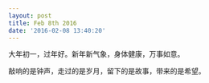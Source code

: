 ```yaml
---
layout: post
title: Feb 8th 2016
date: '2016-02-08 13:40:20'
---
```


大年初一，过年好。新年新气象，身体健康，万事如意。

敲响的是钟声，走过的是岁月，留下的是故事，带来的是希望。